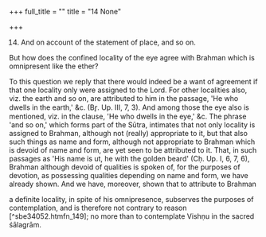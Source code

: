 +++
full_title = ""
title = "14 None"

+++


14. And on account of the statement of place, and so on.

But how does the confined locality of the eye agree with Brahman which is omnipresent like the ether?

To this question we reply that there would indeed be a want of agreement if that one locality only were assigned to the Lord. For other localities also, viz. the earth and so on, are attributed to him in the passage, 'He who dwells in the earth,' &c. (Br̥. Up. III, 7, 3). And among those the eye also is mentioned, viz. in the clause, 'He who dwells in the eye,' &c. The phrase 'and so on,' which forms part of the Sūtra, intimates that not only locality is assigned to Brahman, although not (really) appropriate to it, but that also such things as name and form, although not appropriate to Brahman which is devoid of name and form, are yet seen to be attributed to it. That, in such passages as 'His name is ut, he with the golden beard' (Cḥ. Up. I, 6, 7, 6), Brahman although devoid of qualities is spoken of, for the purposes of devotion, as possessing qualities depending on name and form, we have already shown. And we have, moreover, shown that to attribute to Brahman

a definite locality, in spite of his omnipresence, subserves the purposes of contemplation, and is therefore not contrary to reason [^sbe34052.htmfn_149]; no more than to contemplate Vishṇu in the sacred śālagrām.

